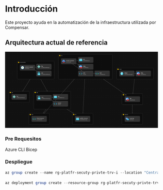 # Introducción

Este proyecto ayuda en la automatización de la infraestructura utilizada por Compensar.

## Arquitectura actual de referencia

![Arquitectura](Docs/Actual.png)

### Pre Requesitos

Azure CLI
Bicep

### Despliegue

```powershell
az group create --name rg-platfr-secuty-privte-trv-i --location "Central US"

az deployment group create --resource-group rg-platfr-secuty-privte-trv-i --template-file "main.bicep" --parameters "@parameters/project.parameters.json" --parameters "@parameters/afw.parameters.json" --parameters "@parameters/afwpcr.parameters.json" --parameters "@parameters/vnet.parameters.json" --parameters "@parameters/tags.parameters.json" --what-if
```